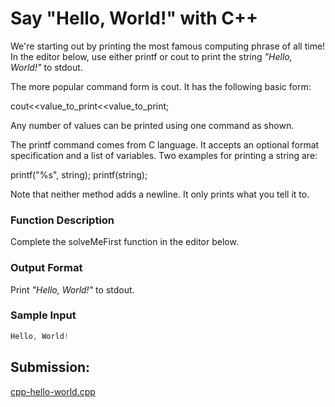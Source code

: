 # Say "Hello, World!" with C++

We're starting out by printing the most famous computing phrase of all time! In the editor below, use either printf or cout to print the string *"Hello, World!"* to stdout.

The more popular command form is cout. It has the following basic form:

cout<<value_to_print<<value_to_print;

Any number of values can be printed using one command as shown.

The printf command comes from C language. It accepts an optional format specification and a list of variables. Two examples for printing a string are:

printf("%s", string); printf(string);

Note that neither method adds a newline. It only prints what you tell it to.

### Function Description

Complete the solveMeFirst function in the editor below.


### Output Format

Print *"Hello, World!"* to stdout.

### Sample Input

~~~c++
Hello, World!

~~~


## Submission:

[cpp-hello-world.cpp](https://github.com/danipishinin/HackerRank/blob/main/c++/cpp-hello-world.cpp)
